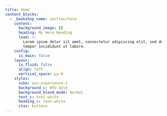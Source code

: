 ```yaml
---
title: Home
content_blocks:
  - _bookshop_name: section/hero
    content:
      background_image: {}
      heading: My Hero Heading
      lead: >-
        Lorem ipsum dolor sit amet, consectetur adipiscing elit, sed do eiusmod
        tempor incididunt ut labore.
    config:
      is_main: false
    layout:
      is_fluid: false
      align: left
      vertical_space: py-8
    styles:
      vibe: wvu-experience-1
      background_c: WVU Gold
      background_blend_mode: Normal
      text_c: text-white
      heading_c: text-white
      ctas: buttons
---
```


